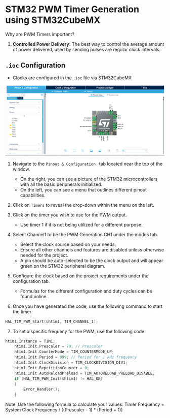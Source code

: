 # STM32 PWM Timer Generation using STM32CubeMX

Why are PWM Timers important?

1. **Controlled Power Delivery:** The best way to control the average amount of power delivered, used by sending pulses are regular clock intervals. 
   

## `.ioc` Configuration

- Clocks are configured in the `.ioc` file via STM32CubeMX

![ioc_file_home_page.png](pictures%2Fioc_file_home_page.png)

1. Navigate to the `Pinout & Configuration ` tab located near the top of the window.

    - On the right, you can see a picture of the STM32 microcontrollers with all the basic peripherals initialized.
    - On the left, you can see a menu that outlines different pinout capabilities.

2. Click on `Timers` to reveal the drop-down within the menu on the left.


3. Click on the timer you wish to use for the PWM output.

    - Use timer 1 if it is not being utilized for a different purpose.

4. Select Channel1 to be the PWM Generation CH1 under the modes tab.
    - Select the clock source based on your needs. 
    - Ensure all other channels and features are disabled unless otherwise needed for the project.
    - A pin should be auto-selected to be the clock output and will appear green on the STM32 peripheral diagram.

5. Configure the clock based on the project requirements under the configuration tab.
    - Formulas for the different configuration and duty cycles can be found online. 

6. Once you have generated the code, use the following command to start the timer: 

```C
HAL_TIM_PWM_Start(&htim1, TIM_CHANNEL_1);
```
7. To set a specific frequeny for the PWM, use the following code: 

```C
htim1.Instance = TIM1;
    htim1.Init.Prescaler = 79; // Prescaler
    htim1.Init.CounterMode = TIM_COUNTERMODE_UP;
    htim1.Init.Period = 999; // Period for 1 kHz frequency
    htim1.Init.ClockDivision = TIM_CLOCKDIVISION_DIV1;
    htim1.Init.RepetitionCounter = 0;
    htim1.Init.AutoReloadPreload = TIM_AUTORELOAD_PRELOAD_DISABLE;
    if (HAL_TIM_PWM_Init(&htim1) != HAL_OK)
    {
        Error_Handler();
    }
```
Note: Use the following formula to calculate your values:
Timer Frequency = System Clock Frequency / ((Prescaler - 1) * (Period + 1))

